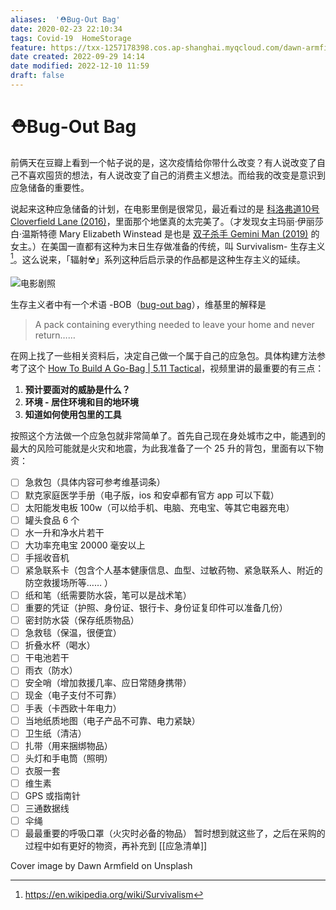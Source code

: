 ```yaml
---
aliases:  '⛑Bug-Out Bag'
date: 2020-02-23 22:10:34
tags: Covid-19  HomeStorage 
feature: https://txx-1257178398.cos.ap-shanghai.myqcloud.com/dawn-armfield-28v9cq7ytNU-unsplash.jpg
date created: 2022-09-29 14:14
date modified: 2022-12-10 11:59
draft: false
---
```


# ⛑Bug-Out Bag

前俩天在豆瓣上看到一个帖子说的是，这次疫情给你带什么改变？有人说改变了自己不喜欢囤货的想法，有人说改变了自己的消费主义想法。而给我的改变是意识到应急储备的重要性。

说起来这种应急储备的计划，在电影里倒是很常见，最近看过的是 [科洛弗道10号Cloverfield Lane (2016)](https://movie.douban.com/subject/2977957/)，里面那个地堡真的太完美了。（才发现女主玛丽·伊丽莎白·温斯特德 Mary Elizabeth Winstead 是也是 [双子杀手 Gemini Man (2019)](https://movie.douban.com/subject/3097572/) 的女主。）在美国一直都有这种为末日生存做准备的传统，叫 Survivalism- 生存主义 [^1]。这么说来，「辐射☢️」系列这种后启示录的作品都是这种生存主义的延续。
<!-- more -->

![电影剧照](https://txx-1257178398.cos.ap-shanghai.myqcloud.com/121936.jpg)

生存主义者中有一个术语 -BOB（[bug-out bag](https://en.wikipedia.org/wiki/Bug-out_bag)），维基里的解释是
> A pack containing everything needed to leave your home and never return……

在网上找了一些相关资料后，决定自己做一个属于自己的应急包。具体构建方法参考了这个 [How To Build A Go-Bag | 5.11 Tactical](https://youtu.be/vAdjJvoRGuk)，视频里讲的最重要的有三点：

1. **预计要面对的威胁是什么？**
2. **环境 - 居住环境和目的地环境**
3. **知道如何使用包里的工具**

按照这个方法做一个应急包就非常简单了。首先自己现在身处城市之中，能遇到的最大的风险可能就是火灾和地震，为此我准备了一个 25 升的背包，里面有以下物资：
- [ ] 急救包（具体内容可参考维基词条）
- [ ] 默克家庭医学手册（电子版，ios 和安卓都有官方 app 可以下载）
- [ ] 太阳能发电板 100w（可以给手机、电脑、充电宝、等其它电器充电）
- [ ] 罐头食品 6 个
- [ ] 水一升和净水片若干
- [ ] 大功率充电宝 20000 毫安以上
- [ ] 手摇收音机
- [ ] 紧急联系卡（包含个人基本健康信息、血型、过敏药物、紧急联系人、附近的防空救援场所等…… ）
- [ ] 纸和笔（纸需要防水袋，笔可以是战术笔）
- [ ] 重要的凭证（护照、身份证、银行卡、身份证复印件可以准备几份）
- [ ] 密封防水袋（保存纸质物品）
- [ ] 急救毯（保温，很便宜）
- [ ] 折叠水杯（喝水）
- [ ] 干电池若干
- [ ] 雨衣（防水）
- [ ] 安全哨（增加救援几率、应日常随身携带）
- [ ] 现金（电子支付不可靠）
- [ ] 手表（卡西欧十年电力）
- [ ] 当地纸质地图（电子产品不可靠、电力紧缺）
- [ ] 卫生纸（清洁）
- [ ] 扎带（用来捆绑物品）
- [ ] 头灯和手电筒（照明）
- [ ] 衣服一套
- [ ] 维生素
- [ ] GPS 或指南针
- [ ] 三通数据线
- [ ] 伞绳
- [ ] 最最重要的呼吸口罩（火灾时必备的物品）
暂时想到就这些了，之后在采购的过程中如有更好的物资，再补充到 [[应急清单]]

Cover image by Dawn Armfield on Unsplash

[^1]: https://en.wikipedia.org/wiki/Survivalism